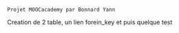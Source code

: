 
	Projet MOOCacademy par Bonnard Yann

Creation de 2 table, un lien forein_key et puis quelque test
